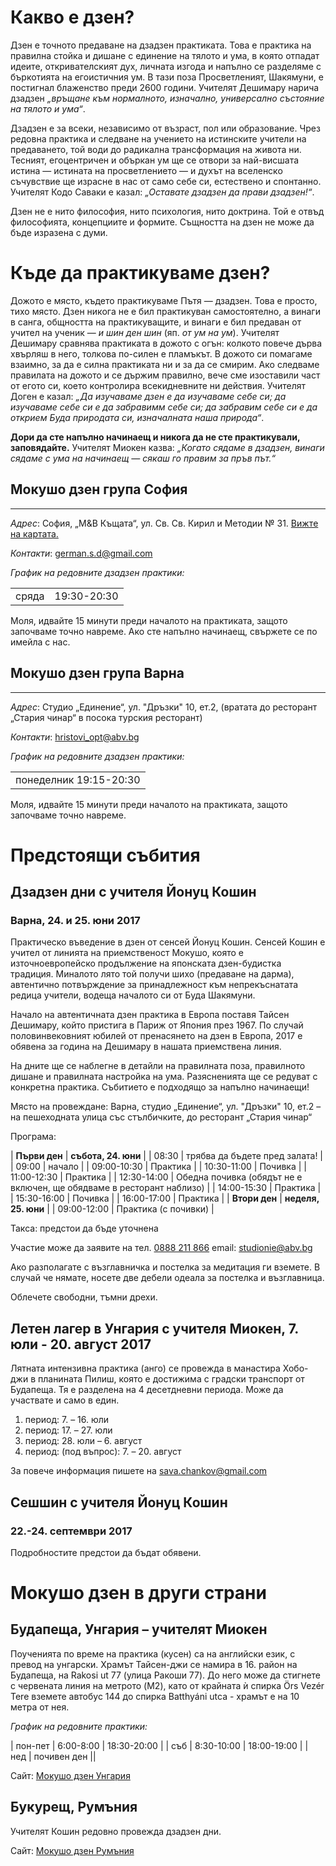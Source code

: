 # Какво е дзен?
Дзен е точното предаване на дзадзен практиката. Това е практика на правилна стойка и дишане с единение на тялото и ума, в която отпадат идеите, откривателският дух, личната изгода и напълно се разделяме с бъркотията на егоистичния ум. В тази поза Просветленият, Шакямуни, е постигнал блаженство преди 2600 години. Учителят Дешимару нарича дзадзен _„връщане към нормалното, изначално, универсално състояние на тялото и ума“_.

Дзадзен е за всеки, независимо от възраст, пол или образование. Чрез редовна практика и следване на учението на истинските учители на предаването, той води до радикална трансформация на живота ни. Тесният, егоцентричен и объркан ум ще се отвори за най-висшата истина &mdash; истината на просветлението &mdash; и духът на вселенско съчувствие ще израсне в нас от само себе си, естествено и спонтанно. Учителят Кодо Саваки е казал: _„Оставате дзадзен да прави дзадзен!“_.

Дзен не е нито философия, нито психология, нито доктрина. Той е отвъд философията, концепциите и формите. Същността на дзен не може да бъде изразена с думи.

# Къде да практикуваме дзен?

Дожото е място, където практикуваме Пътя &mdash; дзадзен. Това е просто, тихо място. Дзен никога не е бил практикуван самостоятелно, а винаги в санга, общността на практикуващите, и винаги е бил предаван от учител на ученик &mdash; _и шин ден шин_ (яп. _от ум на ум_). Учителят Дешимару сравнява практиката в дожото с огън: колкото повече дърва хвърляш в него, толкова по-силен е пламъкът. В дожото си помагаме взаимно, за да е силна практиката ни и за да се смирим. Ако следваме правилата на дожото и се държим правилно, вече сме изоставили част от егото си, което контролира всекидневните ни действия. Учителят Доген е казал: _„Да изучаваме дзен е да изучаваме себе си; да изучаваме себе си е да забравимм себе си; да забравим себе си е да открием Буда природата си, изначалната наша природа“_.

**Дори да сте напълно начинаещ и никога да не сте практикували, заповядайте.** Учителят Миокен казва: _„Когато сядаме в дзадзен, винаги сядаме с ума на начинаещ &mdash; сякаш го правим за пръв път.“_

## Мокушо дзен група София
***
_Адрес_:
София, „М&В Къщата“, ул. Св. Св. Кирил и Методии № 31. <a href="https://goo.gl/maps/5z5UPMZ7AB42" target="_blank">Вижте на картата.</a>

_Контакти_:
<a href="mailto:german.s.d@gmail.com?subject=Мокушо%20дзен">german.s.d@gmail.com</a>

_График на редовните дзадзен практики:_
<table>
<tr><td>сряда</td><td>19:30-20:30</td></tr>

</table>

Моля, идвайте 15 минути преди началото на практиката, защото започваме точно навреме. Ако сте напълно начинаещ, свържете се по имейла с нас.

## Мокушо дзен група Варна
***
_Адрес_:
Студио „Единение“, ул. "Дръзки" 10, ет.2, (вратата до ресторант „Стария чинар“ в посока турския ресторант)

_Контакти_:
<a href="mailto:hristovi_opt@abv.bg?subject=Мокушо%20дзен">hristovi_opt@abv.bg</a>

_График на редовните дзадзен практики:_
<table>
<tr><td>понеделник 19:15-20:30</td></tr>
</table>
Моля, идвайте 15 минути преди началото на практиката, защото започваме точно навреме.

# Предстоящи събития

<!--
## Дзадзен дни с учителя Йонуц Кошин

### София, 14.-15. януари 2017

Практическо въведение в дзен от сенсей Йонуц Кошин. Сенсей Кошин е учител от линията Мокушо, която е европейско продължение на японската дзен-будистка традиция. Миналото лято той получи шихо (предаване на дарма), автентично потвърждение за принадлежност към непрекъснатата редица учители, водеща началото си от Буда Шакямуни.

Начало на линията Мокушо поставя Тайсен Дешимару, който пристига в Париж от Япония  през 1967. По случай половинвековният юбилей от пренасянето на дзен в Европа, 2017 е обявена за година на Дешимару в нашата линия.

На дните ще се наблегне в детайли на правилната поза, правилното дишане и правилната настройка на ума. Разясненията ще се редуват с конкретна практика. Събитието е подходящо за напълно начинаещи!

Място на провеждане:

София, ул. Атанас Далчев №8, в салона на гимназията по фризьорство и козметика в кв. Изток (между х-л Плиска и метростанция Жолио-Кюри).
GPS: 42.672570, 23.355906
[BG Maps](http://www.bgmaps.com/link/A7338C38A52FC3C3571708C11AF611D5)
[Google Street View](https://www.google.bg/maps/@42.672091,23.355992,3a,75y,326.16h,82.85t/data=!3m4!1e1!3m2!1sO2esk_2Pl5c94ckXy4pqTQ!2e0
)

Програма:

| **Първи ден** | **събота, 14. януари** |
| 08:30         | трябва да бъдете пред залата! |
| 09:00         | начало |
| 09:00-10:30   | Практика |
| 10:30-11:00   | Почивка |
| 11:00-12:30   | Практика |
| 12:30-14:00   | Обедна почивка (обядът не е включен, ще обядваме в ресторант наблизо) |
| 14:00-15:30   | Практика |
| 15:30-16:00   | Почивка |
| 16:00-17:00   | Практика |
| **Втори ден** | **неделя, 15. януари** |
| 09:00-12:00   | Практика (с почивки) |

Такса: 20 лв. (общо за двата дни). За всеки следващ член на семейство участието е 10 лв.

За повече информация:
тел. 0897 96 46 88, Адриан Станев<br/>
email: adrian.stanev@gmail.com

Ако разполагате с възглавничка и постелка за медитация ги вземете.  В случай че нямате, носете две дебели одеала за постелка и възглавница.

Облечете свободни, тъмни дрехи.
-->
<!--
## Сешшин с учителя Миокен

### село Горско Косово, 3-5. март 2017

От 3. до 5. март 2017 в еко селище „Радост“, село Горско Косово, ще се проведе интензивна дзадзен практика (сешшин) под ръководството на учителя Ивон Миокен Бек от школата Мокушо дзен.

#### Обща програма

| 2. март (четвъртък)| след 18:00 –  пристигане и настаняване |
| 3. март (петък)    | 05:30 – начало |
| 5. март (неделя)   | 13:00 – край |

#### Дневен график

|5:30        | ставане |
|5:45-5:55   | влизане в дожото |
|6:00-7:40   | дзадзен и сутрешна церемония |
|7:40-8:00   | соджи (почистване и подреждане) |
|8:00–8:30   | генмай (закуска с оризова каша) |
|8:30-9:00   | почивка |
|9:00-10:30  | саму (готвене, шиене, миене на чинии и др.) |
|10:30-10:45 | почивка |
|10:45-10:55 | влизане в дожото |
|11:00-12:30 | дзадзен |
|12:30-13:00 | обяд |
|13:00-14:30 | следобедна почивка |
|14:30-16:30 | саму |
|16:30-16:45 | почивка |
|16:45-16:55 | влизане в дожото |
|17:00-18:30 | дзадзен |
|18:30-19:00 | вечеря |
|19:00-19:45 | почивка |
|19:45-19:55 | влизане в дожото |
|20:00-21:00 | дзадзен и вечерна церемония |
|22:00       | лягане |

Приканването за влизане в дожото ще бъде оповестявано с удари по дърво. Моля, веднага щом чуете сигнала, да приключите каквото правите в момента и да влезете в дожото! Важно е да не закъсняваме!

Очакваното дарение, за да бъде възможно това събитие, е 98 лв. Това включва храна и място да опънете спален чувал на пода на доджото (залата, в която практикуваме). Цената с включено легло в обща стая е 118 лв.

Храната е вегетарианска, и ще бъде приготвяна на място от присъстващите дзен монаси с помощта на участващите.

Ивон Миокен Бек е учител от линията на Тайсен Дешимару. Той основава първият дзен храм и първият манастир в Унгария, и първият храм в Румъния. През 2002 г. монахът Миокен получава шихо (предаване на дарма). Вижте повече на [mokushozen.hu](http://mokushozen.hu/).

Участие мoже да заявите на тел. <a href="tel:+359888211866">0888 211 866</a>
email: <a href="mailto:studionie@abv.bg">studionie@abv.bg</a>

**Броят на участващите е ограничен!**
Моля да заявите участие *най-късно до 24. февруари*.
-->

## Дзадзен дни с учителя Йонуц Кошин

### Варна, 24. и 25. юни 2017

Практическо въведение в дзен от сенсей Йонуц Кошин. Сенсей Кошин е учител от линията на приемственост Мокушо, която е източноевропейско продължение на японската дзен-будистка традиция. Миналото лято той получи шихо (предаване на дарма), автентично потвърждение за принадлежност към непрекъснатата редица учители, водеща началото си от Буда Шакямуни.

Начало на автентичната дзен практика в Европа поставя Тайсен Дешимару, който пристига в Париж от Япония  през 1967. По случай половинвековният юбилей от пренасянето на дзен в Европа, 2017 е обявена за година на Дешимару в нашата приемствена линия.

На дните ще се наблегне в детайли на правилната поза, правилното дишане и правилната настройка на ума. Разясненията ще се редуват с конкретна практика. Събитието е подходящо за напълно начинаещи!

Място на провеждане: Варна, студио „Единение“, ул. "Дръзки" 10, ет.2 – на пешеходната улица със стълбичките, до ресторант „Стария чинар“ 

Програма:

| **Първи ден** | **събота, 24. юни** |
| 08:30         | трябва да бъдете пред залата! |
| 09:00         | начало |
| 09:00-10:30   | Практика |
| 10:30-11:00   | Почивка |
| 11:00-12:30   | Практика |
| 12:30-14:00   | Обедна почивка (обядът не е включен, ще обядваме в ресторант наблизо) |
| 14:00-15:30   | Практика |
| 15:30-16:00   | Почивка |
| 16:00-17:00   | Практика |
| **Втори ден** | **неделя, 25. юни** |
| 09:00-12:00   | Практика (с почивки) |

Такса: предстои да бъде уточнена

Участие мoже да заявите на тел. <a href="tel:+359888211866">0888 211 866</a>
email: <a href="mailto:studionie@abv.bg">studionie@abv.bg</a>

Ако разполагате с възглавничка и постелка за медитация ги вземете.  В случай че нямате, носете две дебели одеала за постелка и възглавница.

Облечете свободни, тъмни дрехи.

## Летен лагер в Унгария с учителя Миокен, 7. юли - 20. август 2017

Лятната интензивна практика (анго) се провежда в манастира Хобо-джи в планината Пилиш, която е достижима с градски транспорт от Будапеща. Тя е разделена на 4 десетдневни периода. Може да участвате и само в един.

1. период: 7. – 16. юли
2. период: 17. – 27. юли
3. период: 28. юли – 6. август
4. период: (под въпрос): 7. – 20. август

За повече информация пишете на sava.chankov@gmail.com

## Сешшин с учителя Йонуц Кошин

### 22.-24. септември 2017

Подробностите предстои да бъдат обявени.

# Мокушо дзен в други страни

## Будапеща, Унгария – учителят Миокен 

Поученията по време на практика (кусен) са на английски език, с превод на унгарски.  Храмът Тайсен-джи се намира в 16. район на Будапеща, на Rakosi ut 77 (улица Ракоши 77). До него може да стигнете с червената линия на метрото (M2), като от крайната ѝ спирка Örs Vezér Tere вземете автобус 144 до спирка Batthyáni utca - храмът е на 10 метра от нея.

_График на редовните практики:_

| пон-пет | 6:00-8:00  | 18:30-20:00 |
| съб     | 8:30-10:00 | 18:00-19:00 |
| нед     | почивен ден ||

Сайт: [Мокушо дзен Унгария](http://mokushozen.hu/)

## Букурещ, Румъния

Учителят Кошин редовно провежда дзадзен дни.

Сайт: [Мокушо дзен Румъния](http://mokushozen.ro/)




